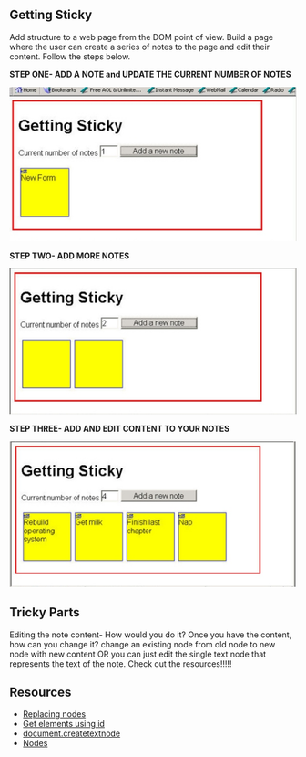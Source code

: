 ## Getting Sticky

Add structure to a web page from the DOM point of view. Build a page where the user can create a series of notes to the page and edit their content. Follow the steps below.

**STEP ONE- ADD A NOTE and UPDATE THE CURRENT NUMBER OF NOTES** 

![](assets/asset1.png?raw=true)


**STEP TWO- ADD MORE NOTES** 

![](assets/asset2.png?raw=true)


**STEP THREE- ADD AND EDIT CONTENT TO YOUR NOTES** 

![](assets/asset3.png?raw=true)


## Tricky Parts
 Editing the note content- How would you do it?
 Once  you have the content, how can you change it? change an existing node from old node to new node with new content OR you can just edit the single text node that represents the text of the note. Check out the resources!!!!!

## Resources
- [Replacing nodes](https://developer.mozilla.org/en-US/docs/Web/API/Node/replaceChild)
- [Get elements using id](https://developer.mozilla.org/en-US/docs/Web/API/Document/getElementById)
- [document.createtextnode](http://www.w3schools.com/jsref/met_document_createtextnode.asp)
- [Nodes](https://developer.mozilla.org/en-US/docs/Web/API/Node)
